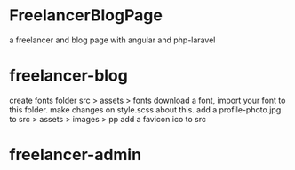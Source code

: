 # FreelancerBlogPage
a freelancer and blog page with angular and php-laravel

# freelancer-blog
create fonts folder 
src > assets > fonts
download a font, import your font to this folder.
make changes on style.scss about this.
add a profile-photo.jpg to src > assets > images > pp
add a favicon.ico to src
# freelancer-admin
